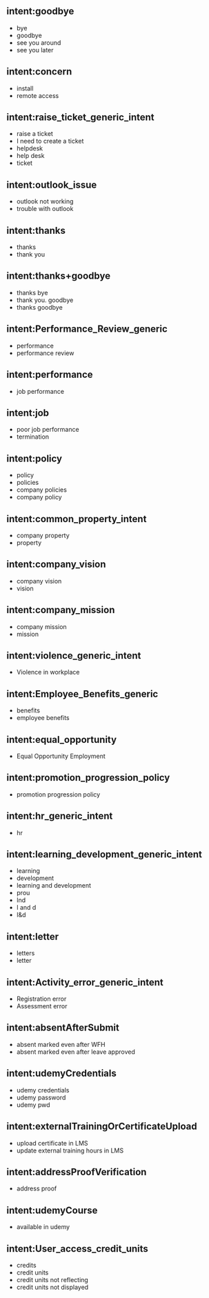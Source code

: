 ## intent:goodbye
- bye
- goodbye
- see you around
- see you later

## intent:concern
- install
- remote access

## intent:raise_ticket_generic_intent
- raise a ticket
- I need to create a ticket
- helpdesk 
- help desk
- ticket

## intent:outlook_issue
- outlook not working
- trouble with outlook

## intent:thanks
- thanks
- thank you

## intent:thanks+goodbye
- thanks bye
- thank you. goodbye
- thanks goodbye

## intent:Performance_Review_generic
- performance
- performance review

## intent:performance
- job performance

## intent:job
- poor job performance
- termination

## intent:policy
- policy
- policies
- company policies
- company policy

## intent:common_property_intent
- company property
- property

## intent:company_vision
- company vision
- vision

## intent:company_mission
- company mission
- mission

## intent:violence_generic_intent
- Violence in workplace

## intent:Employee_Benefits_generic
- benefits
- employee benefits

## intent:equal_opportunity
- Equal Opportunity Employment

## intent:promotion_progression_policy
- promotion progression policy

## intent:hr_generic_intent
- hr

## intent:learning_development_generic_intent
- learning
- development
- learning and development
- prou
- lnd
- l and d
- l&d 

## intent:letter
- letters
- letter

## intent:Activity_error_generic_intent
- Registration error
- Assessment error

## intent:absentAfterSubmit
- absent marked even after WFH 
- absent marked even after leave approved

## intent:udemyCredentials
- udemy credentials
- udemy password
- udemy pwd

## intent:externalTrainingOrCertificateUpload
- upload certificate in LMS
- update external training hours in LMS

## intent:addressProofVerification
- address proof

## intent:udemyCourse
- available in udemy

## intent:User_access_credit_units
- credits
- credit units
- credit units not reflecting
- credit units not displayed